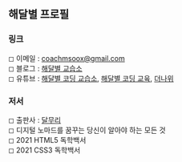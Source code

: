 ## 해달별 프로필

### 링크

◻︎ 이메일 : coachmsoox@gmail.com  
◻︎ 블로그 : [해달별 교습소](https://oox-school.tistory.com/)  
◻︎ 유튜브 : [해달별 코딩 교습소](https://www.youtube.com/channel/UCRf6ut93gIImnmdebqdPI9A?view_as=subscriber), [해달별 코딩 교육](https://www.youtube.com/channel/UCIRwY6-HftrRpBbON0drDkA?view_as=subscriber), [더나위](https://www.youtube.com/channel/UCLQd4glMKvdfDAnWBgUamvQ?view_as=subscriber)  

### 저서

◻︎ 출판사 : [달무리](https://dalmoori-books.github.com/)  
◻︎ 디지털 노마드를 꿈꾸는 당신이 알아야 하는 모든 것  
◻︎ 2021 HTML5 독학백서  
◻︎ 2021 CSS3 독학백서  

